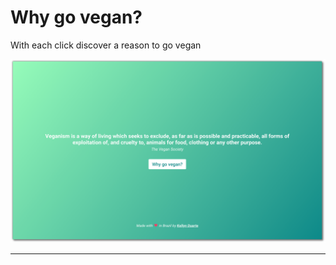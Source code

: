 # Why go vegan?

With each click discover a reason to go vegan

![Why go vegan?](/why-go-vegan.png)

---
